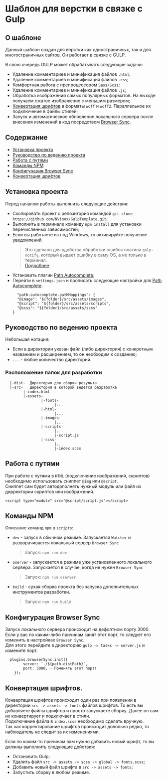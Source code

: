 # Шаблон для верстки в связке с Gulp

## О шаблоне

Данный шаблон создан для верстки как одностраничных, так и для многостраничных сайтов. Он работает в связке с GULP.

В свою очередь GULP может обрабатывать следующие задачи:

- Удаление комментариев и минификация файлов `.html`;
- Удаление комментариев и минификация файлов `.css`;
- Комфортная работа с препроцессором `Sass/Scss`;
- Удаление комментариев и минификация файлов `.js`;
- Обработка изображений самых популярных форматов. На выходе получаем сжатое изображение с меньшим размером;
- [Конвертация шрифтов](#конвертация-шрифтов) в форматы `woff` и `woff2`. Параллельное их подключение в файлы стилей;
- Запуск и автоматическое обновление локального сервера после внесения изменений в код посредством [Browser Sync](#конфигурация-browser-sync).

## Содержание

- [Установка проекта](#установка-проекта)
- [Руководство по ведению проекта](#руководство-по-ведению-проекта)
- [Работа с путями](#работа-с-путями)
- [Команды NPM](#команды-npm)
- [Конфигурация Browser Sync](#конфигурация-browser-sync)
- [Конвертация шрифтов](#конвертация-шрифтов)

## Установка проекта

Перед началом работы выполнить следующие действия:

- Скопировать проект с репозитория командой `git clone https://github.com/NVinox/GulpTemplate.git`;
- Выполнить в терминале команду `npm install` для установки перечисленных зависимостей;
- Если вы работаете из под Windows, то активируйте получение уведомлений.
  > Это сделано для удобства обработки ошибок плагина `gulp-notify`, который выдает ошибку в саму OS, а не только в терминал.<br>[Подробнее](https://www.npmjs.com/package/gulp-notify "Ссылка на пакет gulp-notify")
- Установить плагин [Path Autocomplete](https://marketplace.visualstudio.com/items?itemName=ionutvmi.path-autocomplete, "Ссылка на страницу плагина");
- Перейти в `settings.json` и прописать следующие настройки для [Path Autocomplete](https://marketplace.visualstudio.com/items?itemName=ionutvmi.path-autocomplete, "Ссылка на страницу плагина"):
  ```
    "path-autocomplete.pathMappings": {
  	"@image": "${folder}/src/assets/images",
  	"@script": "${folder}/src/assets/scripts",
  	"@scss": "${folder}/src/assets/scss"
  }
  ```

## Руководство по ведению проекта

Небольшая нотация:

- Если в директории указан файл (либо директория) с конкретным названием и расширением, то он необходим к созданию;
- `...` - любое количество директорий.

### Расположение папок для разработки

```
  |-dist-  Директория для сборки результа
  |-src-   Директория в которой ведется разработка
        |-index.html
        |-assets-
                |-fonts-
                      |...
                |-html-
                      |...
                |-images-
                      |...
                |-scripts-
                      |...
                      |-script.js
                |-scss-
                      |...
                      |-index.scss
```

## Работа с путями

При работе с путями в `HTML` (подключение изображений, скриптов) необходимо использовать сниппет `@img` или `@script`.<br>
Сниппет сам будет автодополнять нужный модуль или файл из дирректории скриптов или изображений.

```
<script type="module" src="@script/script.js"></script>
```

## Команды NPM

Описание команд `npm` в `scripts`:

- `dev` - запуск в обычном режиме. Запускается `Watcher` и разворачивается локальный сервер `Browser Sync`
  > Запуск: `npm run dev`
- `oserver` - запускается в режиме уже установленного локального сервера. Запускается в случае, когда не нужен `Browser Sync`
  > Запуск: `npm run oserver`
- `build` - сухая сборка проекта без запуска дополнительных инструментов разработки.
  > Запуск: `npm run build`

## Конфигурация Browser Sync

Запуск локального сервера происходит на дефолтном порту 3000.<br>
Если у вас по каким-либо причинам занят этот порт, то следует его изменить в настройках `Browser Sync`.<br>
Для этого перейдите в директорию `gulp -> tasks -> server.js` и измените порт.

```
  plugins.browserSync.init({
		server: `./${path.distPath}`,
		port: 3000, - Поменять этот порт!
	});
```

## Конвертация шрифтов.

Конвертация шрифтов происходит один раз при появлении в директории `src -> assets -> fonts` файлов шрифтов. То есть вы добавляете файлы шрифтов и просто запускаете сборку. Далее он сам их конвертирует и подключает в стили.<br>
Подключение файла в `index.scss` необходимо сделать вручную.<br>
Так как корректирование шрифтов происходит довольно редко, то наблюдатель не следит за их изменениями.

Если по каким-то причинам вам нужно добавить новый шрифт, то вы должны выполнить следующие действия:

- Остановить Gulp;
- Удалить файл `src -> assets -> scss -> global -> fonts.scss`;
- Добавить новый файл шрифта в `src -> assets -> fonts`;
- Запустить сборку в любом режиме.
